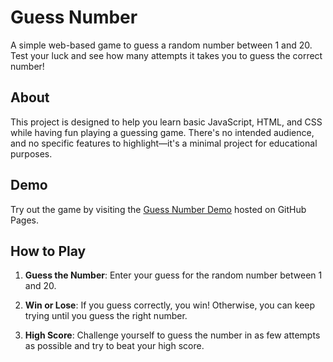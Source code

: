 # Guess Number

A simple web-based game to guess a random number between 1 and 20. Test your luck and see how many attempts it takes you to guess the correct number!

## About

This project is designed to help you learn basic JavaScript, HTML, and CSS while having fun playing a guessing game. There's no intended audience, and no specific features to highlight—it's a minimal project for educational purposes.

## Demo

Try out the game by visiting the [Guess Number Demo](https://susomshrestha.github.io/guessNumber/) hosted on GitHub Pages.

## How to Play

1. **Guess the Number**: Enter your guess for the random number between 1 and 20.

2. **Win or Lose**: If you guess correctly, you win! Otherwise, you can keep trying until you guess the right number.

3. **High Score**: Challenge yourself to guess the number in as few attempts as possible and try to beat your high score.



